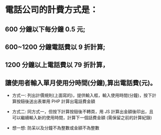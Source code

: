# 電話公司的計費方式是：

## 600 分鐘以下每分鐘 0.5 元;

## 600~1200 分鐘電話費以 9 折計算;

## 1200 分鐘以上電話費以 79 折計算，

## 讓使用者輸入單月使用分時間(分鐘),算出電話費(元)。

- 方式一: 列出計價規則(上面寫的)，提供輸入框，輸入使用時間(分鐘)，按下計算按鈕後送出表單用 PHP 計算出電話費金額

- 方式二: 同方式一，但按下計算按鈕後不轉頁，用 JS 計算出金額後印出，且可以繼續輸入新的使用時間，計算下一個話費金額 (需保留之前的計算紀錄)

- 想一想: 防呆以及分鐘不為整數或金額不為整數
